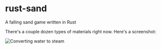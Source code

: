 # rust-sand
A falling sand game written in Rust

There's a couple dozen types of materials right now. Here's a screenshot:

![Converting water to steam](https://i.imgur.com/RGGJ5g6.png)
